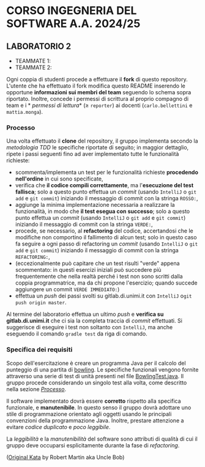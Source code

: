 # CORSO INGEGNERIA DEL SOFTWARE A.A. 2024/25

## LABORATORIO 2

* TEAMMATE 1: <Cognome> <Nome> <matricola> 
* TEAMMATE 2: <Cognome> <Nome> <matricola> 

Ogni coppia di studenti procede a effettuare il **fork** di questo repository.
L'utente che ha effettuato il fork modifica questo README inserendo le opportune **informazioni sui
membri del team** seguendo lo schema sopra riportato.
Inoltre, concede i permessi di scrittura al proprio compagno di team e i *
*permessi di lettura** (≥ `reporter`) ai
docenti (`carlo.bellettini` e `mattia.monga`).

### Processo

Una volta effettuato il **clone** del repository, il gruppo implementa secondo la *metodologia TDD* 
le specifiche riportate di seguito; in maggior dettaglio, ripete i passi seguenti fino ad aver implementato tutte le funzionalità richieste:

* scommenta/implementa un test per le funzionalità richieste **procedendo nell'ordine** in cui sono specificate,
* verifica che **il codice compili correttamente**, ma l'**esecuzione del test
  fallisca**; solo a questo punto effettua un *commit* (usando `IntelliJ` o
  `git add` e `git commit`) iniziando il messaggio di commit con la stringa
  `ROSSO:`,
* aggiunge la minima implementazione necessaria a realizzare la funzionalità, in modo che **il test esegua con successo**; solo a questo punto
  effettua un *commit* (usando `IntelliJ` o `git add` e `git commit`) iniziando il messaggio di commit con la stringa `VERDE:`,
* procede, se necessario, al **refactoring** del codice, accertandosi che le modifiche non
  comportino il fallimento di alcun test; solo in questo caso fa seguire a ogni
  passo di refactoring un *commit* (usando `IntelliJ` o `git add` e `git commit`) iniziando il messaggio di commit con la stringa `REFACTORING:`,
* (eccezionalmente può capitare che un test risulti "verde" appena scommentato:
  in questi esercizi iniziali può succedere più frequentemente che nella realtà
  perché i test non sono scritti dalla coppia programmatrice, ma da chi propone
  l'esercizio; quando succede aggiungere un commit `VERDE IMMEDIATO:`)
* effettua un *push* dei passi svolti su gitlab.di.unimi.it con `IntelliJ` o`git push origin master`.

Al termine del laboratorio effettua un ultimo *push* e **verifica su gitlab.di.unimi.it** che ci sia la completa traccia di *commit* effettuati.
Si suggerisce di eseguire i test non soltanto con `IntelliJ`, ma anche eseguendo
il comando `gradle test` da riga di comando.


### Specifica dei requisiti

Scopo dell'esercitazione è creare un programma Java per il calcolo del punteggio di una partita
di [bowling](https://en.wikipedia.org/wiki/Ten-pin_bowling#Scoring).
Le specifiche funzionali vengono fornite attraverso una serie di test di unità
presenti nel
file [BowlingTest.java](src/test/java/it/unimi/di/sweng/lab02/BowlingTest.java).
Il gruppo procede considerando un singolo test alla volta, come descritto nella
sezione [*Processo*](#processo).

Il software implementato dovrà essere **corretto** rispetto alla specifica
funzionale, e **manutenibile**.
In questo senso il gruppo dovrà adottare uno stile di programmazione orientato agli oggetti usando
le principali convenzioni della programmazione Java.
Inoltre, prestare attenzione a evitare *codice duplicato* e *poco leggibile*.

La *leggibilità* e la *manutenibilità* del software sono attributi di qualità di cui il gruppo deve occuparsi esplicitamente durante la fase di *refactoring*.

([Original Kata](http://www.butunclebob.com/files/downloads/Bowling%20Game%20Kata.ppt) by Robert
Martin aka Uncle Bob)
